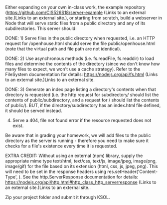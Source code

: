 Either expanding on your own in-class work, the example repository (https://github.com/CIS526S18/server-example (Links to an external site.)Links to an external site.), or starting from scratch, build a webserver in Node that will serve static files from a public directory and any of its subdirectories.  This server should:

DONE: 1) Serve files in the public directory when requested, i.e. an HTTP request for /openhouse.html should serve the file public/openhouse.html (note that the virtual path and file path are not identical).

DONE: 2) Use asynchronous methods (i.e. fs.readFile, fs.readdir) to load files and determine the contents of the directory (since we don't know how many files to expect, we won't use a cache strategy).  Refer to the FileSystem documentation for details: https://nodejs.org/api/fs.html (Links to an external site.)Links to an external site. 

DONE: 3) Generate an index page listing a directory's contents when that directory is requested (i.e. the http request for subdirectory/ should list the contents of public/subdirectory, and a request for / should list the contents of public/).  BUT, if the directory/subdirectory has an index.html file defined, it should be served instead.

4) Serve a 404, file not found error if the resource requested does not exist.

Be aware that in grading your homework, we will add files to the public directory as the server is running - therefore you need to make sure it checks for a file's existence every time it is requested.

EXTRA CREDIT: Without using an external (npm) library, supply the appropriate mime type text/html, text/css, text/js, image/jpeg, image/png, image/gif) for the file based on its extension (html, css, js, jpeg, png).  This will need to be set in the response headers using res.setHeader('Content-Type', <mime type>).  See the http.ServerResponse documentation for details: https://nodejs.org/api/http.html#http_class_http_serverresponse (Links to an external site.)Links to an external site..

Zip your project folder and submit it through KSOL.